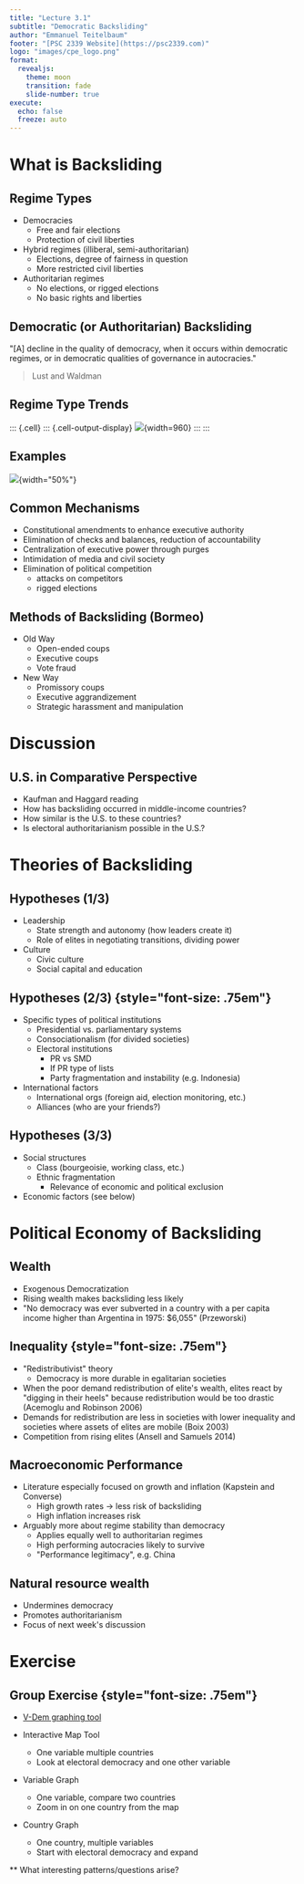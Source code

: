 ```yaml
---
title: "Lecture 3.1"
subtitle: "Democratic Backsliding"
author: "Emmanuel Teitelbaum"
footer: "[PSC 2339 Website](https://psc2339.com)"
logo: "images/cpe_logo.png"
format:
  revealjs:
    theme: moon
    transition: fade
    slide-number: true
execute:
  echo: false
  freeze: auto
---
```





# What is Backsliding

## Regime Types

-   Democracies
    -   Free and fair elections
    -   Protection of civil liberties
-   Hybrid regimes (illiberal, semi-authoritarian)
    -   Elections, degree of fairness in question
    -   More restricted civil liberties
-   Authoritarian regimes
    -   No elections, or rigged elections
    -   No basic rights and liberties

## Democratic (or Authoritarian) Backsliding

"\[A\] decline in the quality of democracy, when it occurs within
democratic regimes, or in democratic qualities of governance in
autocracies."

> Lust and Waldman

## Regime Type Trends


::: {.cell}
::: {.cell-output-display}
![](lecture-3.1_files/figure-revealjs/unnamed-chunk-1-1.png){width=960}
:::
:::


## Examples

![](images/top10.png){width="50%"}

## Common Mechanisms

-   Constitutional amendments to enhance executive authority
-   Elimination of checks and balances, reduction of accountability
-   Centralization of executive power through purges
-   Intimidation of media and civil society
-   Elimination of political competition
    -   attacks on competitors
    -   rigged elections

## Methods of Backsliding (Bormeo)

-   Old Way
    -   Open-ended coups
    -   Executive coups
    -   Vote fraud
-   New Way
    -   Promissory coups
    -   Executive aggrandizement
    -   Strategic harassment and manipulation

# Discussion

## U.S. in Comparative Perspective

-   Kaufman and Haggard reading
-   How has backsliding occurred in middle-income countries?
-   How similar is the U.S. to these countries?
-   Is electoral authoritarianism possible in the U.S.?

# Theories of Backsliding

## Hypotheses (1/3)

-   Leadership
    -   State strength and autonomy (how leaders create it)
    -   Role of elites in negotiating transitions, dividing power
-   Culture
    -   Civic culture
    -   Social capital and education

## Hypotheses (2/3) {style="font-size: .75em"}

-   Specific types of political institutions
    -   Presidential vs. parliamentary systems
    -   Consociationalism (for divided societies)
    -   Electoral institutions
        -   PR vs SMD
        -   If PR type of lists
        -   Party fragmentation and instability (e.g. Indonesia)
-   International factors
    -   International orgs (foreign aid, election monitoring,
        etc.)
    -   Alliances (who are your friends?)
    
## Hypotheses (3/3)

-   Social structures
    -   Class (bourgeoisie, working class, etc.)
    -   Ethnic fragmentation
        -   Relevance of economic and political exclusion
-   Economic factors (see below)

# Political Economy of Backsliding

## Wealth

-   Exogenous Democratization
-   Rising wealth makes backsliding less likely
-   "No democracy was ever subverted in a country with a per capita
    income higher than Argentina in 1975: \$6,055" (Przeworski)

## Inequality {style="font-size: .75em"}

-   "Redistributivist" theory
    -   Democracy is more durable in egalitarian societies
-   When the poor demand redistribution of elite's wealth, elites react
    by "digging in their heels" because redistribution would be too
    drastic (Acemoglu and Robinson 2006)
-   Demands for redistribution are less in societies with lower
    inequality and societies where assets of elites are mobile (Boix
    2003) 
-   Competition from rising elites (Ansell and Samuels 2014)

## Macroeconomic Performance

-   Literature especially focused on growth and inflation (Kapstein and
    Converse)
    -   High growth rates $\rightarrow$ less risk of backsliding
    -   High inflation increases risk
-   Arguably more about regime stability than democracy
    -   Applies equally well to authoritarian regimes
    -   High performing autocracies likely to survive
    -   "Performance legitimacy", e.g. China

## Natural resource wealth

-   Undermines democracy
-   Promotes authoritarianism
-   Focus of next week's discussion

# Exercise

## Group Exercise {style="font-size: .75em"}

-   [V-Dem graphing tool](https://www.v-dem.net/en/online-graphing/)

-   Interactive Map Tool
    -   One variable multiple countries
    -   Look at electoral democracy and one other variable

-   Variable Graph
    -   One variable, compare two countries
    -   Zoom in on one country from the map

-   Country Graph
    -   One country, multiple variables
    -   Start with electoral democracy and expand

\*\* What interesting patterns/questions arise?

